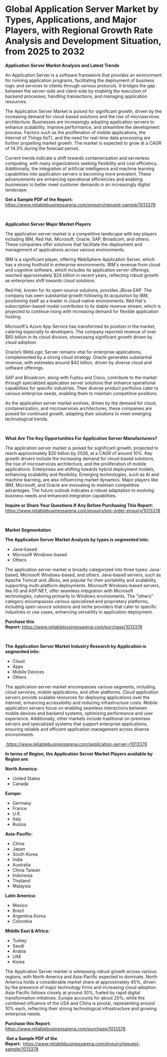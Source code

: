 <p><h1>Global Application Server Market by Types, Applications, and Major Players, with Regional Growth Rate Analysis and Development Situation, from 2025 to 2032</h1></p><p><strong>Application Server Market Analysis and Latest Trends</strong></p>
<p><p>An Application Server is a software framework that provides an environment for running application programs, facilitating the deployment of business logic and services to clients through various protocols. It bridges the gap between the server-side and client-side by enabling the execution of backend processes, handling transactions, and managing application resources. </p><p>The Application Server Market is poised for significant growth, driven by the increasing demand for cloud-based solutions and the rise of microservices architecture. Businesses are increasingly adopting application servers to enhance scalability, improve performance, and streamline the development process. Factors such as the proliferation of mobile applications, the Internet of Things (IoT), and the need for real-time data processing are further propelling market growth. The market is expected to grow at a CAGR of 14.3% during the forecast period. </p><p>Current trends indicate a shift towards containerization and serverless computing, with many organizations seeking flexibility and cost efficiency. Additionally, the integration of artificial intelligence and machine learning capabilities into application servers is becoming more prevalent. These advancements are enhancing operational efficiencies and enabling businesses to better meet customer demands in an increasingly digital landscape.</p></p>
<p><strong>Get a Sample PDF of the Report:&nbsp;</strong> <a href="https://www.reliablebusinessarena.com/enquiry/request-sample/1013378?utm_campaign=3257&utm_medium=2&utm_source=Github&utm_content=ia&utm_term=17042025&utm_id=application-server">https://www.reliablebusinessarena.com/enquiry/request-sample/1013378</a></p>
<p>&nbsp;</p>
<p><strong>Application Server Major Market Players</strong></p>
<p><p>The application server market is a competitive landscape with key players including IBM, Red Hat, Microsoft, Oracle, SAP, Broadcom, and others. These companies offer solutions that facilitate the deployment and management of applications across various environments. </p><p>IBM is a significant player, offering WebSphere Application Server, which has a strong foothold in enterprise environments. IBM's revenue from cloud and cognitive software, which includes its application server offerings, reached approximately $24 billion in recent years, reflecting robust growth as enterprises shift towards cloud solutions.</p><p>Red Hat, known for its open-source solutions, provides JBoss EAP. The company has seen substantial growth following its acquisition by IBM, positioning itself as a leader in cloud-native environments. Red Hat's subscription-based model contributes to its stable revenue stream, which is projected to continue rising with increasing demand for flexible application hosting.</p><p>Microsoft's Azure App Service has transformed its position in the market, catering especially to developers. The company reported revenue of over $60 billion in its cloud division, showcasing significant growth driven by cloud adoption.</p><p>Oracle’s WebLogic Server remains vital for enterprise applications, complemented by a strong cloud strategy. Oracle generates substantial revenue, with estimates around $42 billion, driven by diverse cloud and software offerings.</p><p>SAP and Broadcom, along with Fujitsu and Cisco, contribute to the market through specialized application server solutions that enhance operational capabilities for specific industries. Their diverse product portfolios cater to various enterprise needs, enabling them to maintain competitive positions.</p><p>As the application server market evolves, driven by the demand for cloud, containerization, and microservices architectures, these companies are poised for continued growth, adapting their solutions to meet emerging technological trends.</p></p>
<p>&nbsp;</p>
<p><strong>What Are The Key Opportunities For Application Server Manufacturers?</strong></p>
<p><p>The application server market is poised for significant growth, projected to reach approximately $20 billion by 2026, at a CAGR of around 10%. Key growth drivers include the increasing demand for cloud-based solutions, the rise of microservices architecture, and the proliferation of mobile applications. Enterprises are shifting towards hybrid deployment models, enhancing scalability and flexibility. Emerging technologies, such as AI and machine learning, are also influencing market dynamics. Major players like IBM, Microsoft, and Oracle are innovating to maintain competitive advantages. The future outlook indicates a robust adaptation to evolving business needs and enhanced integration capabilities.</p></p>
<p><strong>Inquire or Share Your Questions If Any Before Purchasing This Report:</strong> <a href="https://www.reliablebusinessarena.com/enquiry/pre-order-enquiry/1013378?utm_campaign=3257&utm_medium=2&utm_source=Github&utm_content=ia&utm_term=17042025&utm_id=application-server">https://www.reliablebusinessarena.com/enquiry/pre-order-enquiry/1013378</a></p>
<p>&nbsp;</p>
<p><strong>Market Segmentation</strong></p>
<p><strong>The Application Server Market Analysis by types is segmented into:</strong></p>
<p><ul><li>Java-based</li><li>Microsoft Windows-based</li><li>Others</li></ul></p>
<p><p>The application server market is broadly categorized into three types: Java-based, Microsoft Windows-based, and others. Java-based servers, such as Apache Tomcat and JBoss, are popular for their portability and scalability, supporting multi-platform deployments. Microsoft Windows-based servers, like IIS and ASP.NET, offer seamless integration with Microsoft technologies, catering primarily to Windows environments. The "others" category encompasses various specialized and proprietary platforms, including open-source solutions and niche providers that cater to specific industries or use cases, enhancing versatility in application deployment.</p></p>
<p><strong>Purchase this Report:&nbsp;</strong><a href="https://www.reliablebusinessarena.com/purchase/1013378?utm_campaign=3257&utm_medium=2&utm_source=Github&utm_content=ia&utm_term=17042025&utm_id=application-server">https://www.reliablebusinessarena.com/purchase/1013378</a></p>
<p>&nbsp;</p>
<p><strong>The Application Server Market Industry Research by Application is segmented into:</strong></p>
<p><ul><li>Cloud</li><li>Apps</li><li>Mobile Devices</li><li>Others</li></ul></p>
<p><p>The application server market encompasses various segments, including cloud services, mobile applications, and other platforms. Cloud application servers provide scalable resources for deploying applications over the internet, enhancing accessibility and reducing infrastructure costs. Mobile application servers focus on enabling seamless interactions between mobile devices and backend systems, optimizing performance and user experience. Additionally, other markets include traditional on-premises servers and specialized systems that support enterprise applications, ensuring reliable and efficient application management across diverse environments.</p></p>
<p><a href="https://www.reliablebusinessarena.com/application-server-r1013378?utm_campaign=3257&utm_medium=2&utm_source=Github&utm_content=ia&utm_term=17042025&utm_id=application-server">&nbsp;https://www.reliablebusinessarena.com/application-server-r1013378</a></p>
<p><strong>In terms of Region, the Application Server Market Players available by Region are:</strong></p>
<p>
    <p> <strong> North America: </strong>
        <ul>
            <li>United States</li>
            <li>Canada</li>
        </ul>
        </p> 
    <p> <strong> Europe: </strong>
        <ul>
            <li>Germany</li>
            <li>France</li>
            <li>U.K.</li>
            <li>Italy</li>
            <li>Russia</li>
        </ul>
        </p> 
    <p> <strong> Asia-Pacific: </strong>
        <ul>
            <li>China</li>
            <li>Japan</li>
            <li>South Korea</li>
            <li>India</li>
            <li>Australia</li>
            <li>China Taiwan</li>
            <li>Indonesia</li>
            <li>Thailand</li>
            <li>Malaysia</li>
        </ul>
        </p> 
    <p> <strong> Latin America: </strong>
        <ul>
            <li>Mexico</li>
            <li>Brazil</li>
            <li>Argentina Korea</li>
            <li>Colombia</li>
        </ul>
        </p> 
    <p> <strong> Middle East & Africa: </strong>
        <ul>
            <li>Turkey</li>
            <li>Saudi</li>
            <li>Arabia</li>
            <li>UAE</li>
            <li>Korea</li>
        </ul>
    </p>
    </p>
<p><p>The Application Server market is witnessing robust growth across various regions, with North America and Asia-Pacific expected to dominate. North America holds a considerable market share at approximately 40%, driven by the presence of major technology firms and increasing cloud adoption. Asia-Pacific follows closely at around 30%, fueled by rapid digital transformation initiatives. Europe accounts for about 20%, while the combined influence of the USA and China is pivotal, representing around 10% each, reflecting their strong technological infrastructure and growing enterprise needs.</p></p>
<p><strong>Purchase this Report: </strong><a href="https://www.reliablebusinessarena.com/purchase/1013378?utm_campaign=3257&utm_medium=2&utm_source=Github&utm_content=ia&utm_term=17042025&utm_id=application-server">https://www.reliablebusinessarena.com/purchase/1013378</a></p>
<p>&nbsp;<strong>Get a Sample PDF of the Report:&nbsp;&nbsp;</strong><a href="https://www.reliablebusinessarena.com/enquiry/request-sample/1013378?utm_campaign=3257&utm_medium=2&utm_source=Github&utm_content=ia&utm_term=17042025&utm_id=application-server">https://www.reliablebusinessarena.com/enquiry/request-sample/1013378</a></p>
<p><strong></strong></p>
<p><p></p><p></p><p></p></p>